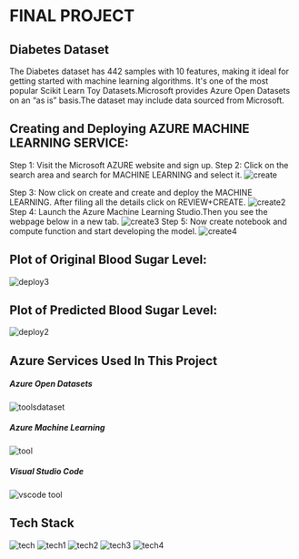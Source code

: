 # FINAL PROJECT
## Diabetes Dataset
The Diabetes dataset has 442 samples with 10 features, making it ideal for getting started with machine learning algorithms. It's one of the most popular Scikit Learn Toy Datasets.Microsoft provides Azure Open Datasets on an “as is” basis.The dataset may include data sourced from Microsoft.
## Creating and Deploying AZURE MACHINE LEARNING SERVICE:
Step 1: Visit the Microsoft AZURE website and sign up.
Step 2: Click on the search area and search for MACHINE LEARNING  and select it.
![create](https://user-images.githubusercontent.com/83536726/156000230-667f22cd-0e97-4449-b71f-509c8d3a4891.png)

Step 3: Now click on create and create and deploy the MACHINE LEARNING. After filing all the details click on REVIEW+CREATE.
![create2](https://user-images.githubusercontent.com/83536726/156000243-ee87a37f-3385-4cd3-8bc2-3fcca744e226.png)
Step 4: Launch the Azure Machine Learning Studio.Then you see the webpage below in a new tab.
![create3](https://user-images.githubusercontent.com/83536726/156000246-d124c8dd-4cb0-446c-90f4-6a7d85fa774e.png)
Step 5: Now create notebook and compute function and start developing the model.
![create4](https://user-images.githubusercontent.com/83536726/156000250-0f2ca711-533c-47e2-9161-dcddfff6f349.png)
## Plot of Original Blood Sugar Level:
![deploy3](https://user-images.githubusercontent.com/83536726/156012864-326ddb60-9f51-40b4-b635-c473a3464e62.png)
## Plot of Predicted Blood Sugar Level:
![deploy2](https://user-images.githubusercontent.com/83536726/156012855-45f6a711-dbb5-4ac1-83b9-15adbbd082dc.png)

## Azure Services Used In This Project 
##### Azure Open Datasets
![toolsdataset](https://user-images.githubusercontent.com/83536726/156002221-25d21e93-28f9-4ce0-ad80-f1f257c8036b.png)  
##### Azure Machine Learning 
![tool](https://user-images.githubusercontent.com/83536726/156001604-6a937372-ffc7-405c-854b-9db294bd6cdf.png)
##### Visual Studio Code
![vscode tool](https://user-images.githubusercontent.com/83536726/156001593-a3f9c0b5-bd37-4a72-94c0-7e6c32ff59aa.png)
## Tech Stack
![tech](https://user-images.githubusercontent.com/83536726/156006453-1c58a282-6630-404a-917a-e5f3aa4a1996.png)
![tech1](https://user-images.githubusercontent.com/83536726/156006459-f88efd37-b8f0-46e6-819e-502837d0a914.png)
![tech2](https://user-images.githubusercontent.com/83536726/156006512-19c65184-c7be-4b7e-bfd1-1a5b7839b993.png)
![tech3](https://user-images.githubusercontent.com/83536726/156006521-1cd94c63-19cb-49bc-8ed6-51142baa3187.png)
![tech4](https://user-images.githubusercontent.com/83536726/156006523-33464b05-2d81-4256-a86a-4f6cab08599e.png)
